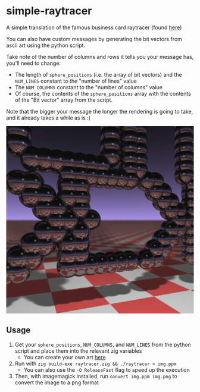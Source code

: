 # simple-raytracer
A simple translation of the famous business card raytracer (found [here](https://fabiensanglard.net/rayTracing_back_of_business_card/))

You can also have custom messages by generating the bit vectors from ascii art using the python script.

Take note of the number of columns and rows it tells you your message has, you'll need to change:

  - The length of `sphere_positions` (i.e. the array of bit vectors) and the `NUM_LINES` constant to the "number of lines" value
  - The `NUM_COLUMNS` constant to the "number of columns" value
  - Of course, the contents of the `sphere_positions` array with the contents of the "Bit vector" array from the script.

Note that the bigger your message the longer the rendering is going to take, and it already takes a while as is :)

![rendered img](/ekr.png)

## Usage

  1. Get your `sphere_positions`, `NUM_COLUMNS`, and `NUM_LINES` from the python script and place them into the relevant zig variables
     - You can create your own art [here](https://asciiflow.com/#/)
  2. Run with `zig build-exe raytracer.zig && ./raytracer > img.ppm`
     - You can also use the `-O ReleaseFast` flag to speed up the execution
  3. Then, with imagemagick installed, run `convert img.ppm img.png` to convert the image to a png format 
